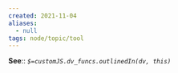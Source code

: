 ```yaml
---
created: 2021-11-04 
aliases:
  - null
tags: node/topic/tool
---
```


**See**:: 
*`$=customJS.dv_funcs.outlinedIn(dv, this)`*
